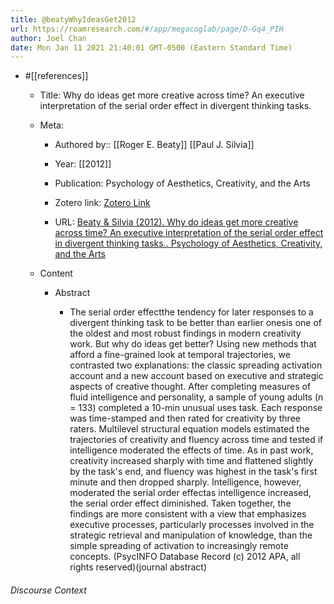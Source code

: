 ```yaml
---
title: @beatyWhyIdeasGet2012
url: https://roamresearch.com/#/app/megacoglab/page/D-Gq4_PIH
author: Joel Chan
date: Mon Jan 11 2021 21:40:01 GMT-0500 (Eastern Standard Time)
---
```


- #[[references]]

    - Title: Why do ideas get more creative across time? An executive interpretation of the serial order effect in divergent thinking tasks.

    - Meta:

        - Authored by:: [[Roger E. Beaty]] [[Paul J. Silvia]]

        - Year: [[2012]]

        - Publication: Psychology of Aesthetics, Creativity, and the Arts

        - Zotero link: [Zotero Link](zotero://select/items/1_BG5JUWTP)

        - URL: [Beaty & Silvia (2012). Why do ideas get more creative across time? An executive interpretation of the serial order effect in divergent thinking tasks.. Psychology of Aesthetics, Creativity, and the Arts](undefined)

    - Content

        - Abstract

            - The serial order effectthe tendency for later responses to a divergent thinking task to be better than earlier onesis one of the oldest and most robust findings in modern creativity work. But why do ideas get better? Using new methods that afford a fine-grained look at temporal trajectories, we contrasted two explanations: the classic spreading activation account and a new account based on executive and strategic aspects of creative thought. After completing measures of fluid intelligence and personality, a sample of young adults (n = 133) completed a 10-min unusual uses task. Each response was time-stamped and then rated for creativity by three raters. Multilevel structural equation models estimated the trajectories of creativity and fluency across time and tested if intelligence moderated the effects of time. As in past work, creativity increased sharply with time and flattened slightly by the task's end, and fluency was highest in the task's first minute and then dropped sharply. Intelligence, however, moderated the serial order effectas intelligence increased, the serial order effect diminished. Taken together, the findings are more consistent with a view that emphasizes executive processes, particularly processes involved in the strategic retrieval and manipulation of knowledge, than the simple spreading of activation to increasingly remote concepts. (PsycINFO Database Record (c) 2012 APA, all rights reserved)(journal abstract)

###### Discourse Context


